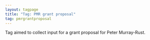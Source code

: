 ```yaml
---
layout: tagpage
title: "Tag: PMR grant proposal"
tag: pmrgrantproposal
---
```


Tag aimed to collect input for a grant proposal for Peter Murray-Rust.
